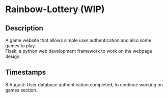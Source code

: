 # Rainbow-Lottery (WIP)
## Description
A game website that allows simple user authentication and also some games to play.
<br/>
Flask; a python web development framework to work on the webpage design.


## Timestamps
8 August: User database authentication completed, to continue working on games section.
